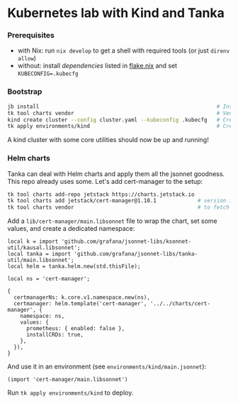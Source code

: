 # Kubernetes lab with Kind and Tanka

### Prerequisites

* with Nix: run `nix develop` to get a shell with required tools (or just `direnv allow`)
* without: install *dependencies* listed in [flake.nix](flake.nix) and set `KUBECONFIG=.kubecfg`

### Bootstrap

```sh
jb install                                                        # Install jsonnet deps
tk tool charts vendor                                             # Vendor required helm charts
kind create cluster --config cluster.yaml --kubeconfig .kubecfg   # Create local cluster
tk apply environments/kind                                        # Create resources in cluster
```

A kind cluster with some core utilities should now be up and running!

### Helm charts

Tanka can deal with Helm charts and apply them all the jsonnet goodness. This repo already uses some.
Let's add cert-manager to the setup:

```sh
tk tool charts add-repo jetstack https://charts.jetstack.io
tk tool charts add jetstack/cert-manager@1.10.1             # version is mandatory, we want reproducibility
tk tool charts vendor                                       # to fetch defined charts on a fresh repo
```

Add a `lib/cert-manager/main.libsonnet` file to wrap the chart, set some values, and create a dedicated namespace:
```jsonnet
local k = import 'github.com/grafana/jsonnet-libs/ksonnet-util/kausal.libsonnet';
local tanka = import 'github.com/grafana/jsonnet-libs/tanka-util/main.libsonnet';
local helm = tanka.helm.new(std.thisFile);

local ns = 'cert-manager';

{
  certmanagerNs: k.core.v1.namespace.new(ns),
  certmanager: helm.template('cert-manager', '../../charts/cert-manager', {
    namespace: ns,
    values: {
      prometheus: { enabled: false },
      installCRDs: true,
    },
  }),
}
```

And use it in an environment (see `environments/kind/main.jsonnet`):

```jsonnet
(import 'cert-manager/main.libsonnet')
```

Run `tk apply environments/kind` to deploy.
